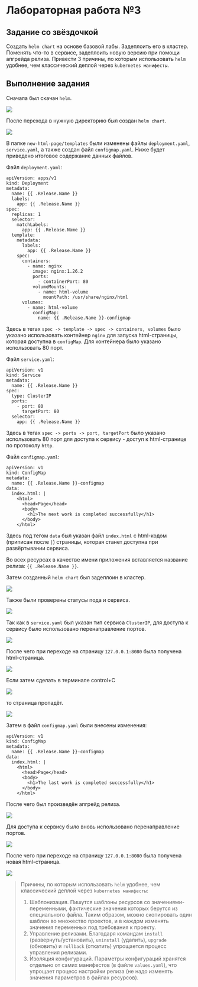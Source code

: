 # Лабораторная работа №3

## Задание со звёздочкой

Создать `helm chart` на основе базовой лабы. Задеплоить его в кластер. Поменять что-то в сервисе, задеплоить новую версию при помощи апгрейда релиза. 
Привести 3 причины, по которым использовать `helm` удобнее, чем классический деплой через `kubernetes манифесты`.

## Выполнение задания

Сначала был скачан `helm`. 

![](screenshots/img1.png)

После перехода в нужную директорию был создан `helm chart`. 

![](screenshots/img2.png)

В папке `new-html-page/templates` были изменены файлы `deployment.yaml`, `service.yaml`, а также создан файл `configmap.yaml`. Ниже будет приведено итоговое содержание данных файлов.

Файл `deployment.yaml`:

```
apiVersion: apps/v1
kind: Deployment
metadata:
  name: {{ .Release.Name }}
  labels:
    app: {{ .Release.Name }}
spec:
  replicas: 1
  selector:
    matchLabels:
      app: {{ .Release.Name }}
  template:
    metadata:
      labels:
        app: {{ .Release.Name }}
    spec:
      containers:
        - name: nginx
          image: nginx:1.26.2
          ports:
            - containerPort: 80
          volumeMounts:
            - name: html-volume
              mountPath: /usr/share/nginx/html
      volumes:
        - name: html-volume
          configMap:
            name: {{ .Release.Name }}-configmap
```

Здесь в тегах `spec -> template -> spec -> containers, volumes` было указано использовать контейнер `nginx` для запуска html-страницы, которая доступна в `configMap`. Для контейнера было указано использовать 80 порт. 

Файл `service.yaml`:

```
apiVersion: v1
kind: Service
metadata:
  name: {{ .Release.Name }}
spec:
  type: ClusterIP
  ports:
    - port: 80
      targetPort: 80
  selector:
    app: {{ .Release.Name }}
```

Здесь в тегах `spec -> ports -> port, targetPort` было указано использовать 80 порт для доступа к сервису - доступ к html-странице по протоколу `http`.

Файл `configmap.yaml`:

```
apiVersion: v1
kind: ConfigMap
metadata:
  name: {{ .Release.Name }}-configmap
data:
  index.html: |
    <html>
      <head>Page</head>
      <body>
        <h1>The next work is completed successfully</h1>
      </body>
    </html>
```

Здесь под тегом `data` был указан файл `index.html` с html-кодом (приписан после `|`) страницы, которая станет доступна при развёртывании сервиса. 

Во всех ресурсах в качестве имени приложения вставляется название релиза: `{{ .Release.Name }}`.

Затем созданный `helm chart` был задеплоин в кластер.

![](screenshots/img3.png)

Также были проверены статусы пода и сервиса.

![](screenshots/img4.png)

Так как в `service.yaml` был указан тип сервиса `ClusterIP`, для доступа к сервису было использовано перенаправление портов.

![](screenshots/img5.png)

После чего при переходе на страницу `127.0.0.1:8080` была получена html-страница.

![](screenshots/img6.png)

Если затем сделать в терминале control+C

![](screenshots/img7.png)

то страница пропадёт.

![](screenshots/img8.png)

Затем в файл `configmap.yaml` были внесены изменения:

```
apiVersion: v1
kind: ConfigMap
metadata:
  name: {{ .Release.Name }}-configmap
data:
  index.html: |
    <html>
      <head>Page</head>
      <body>
        <h1>The last work is completed successfully</h1>
      </body>
    </html>
```

После чего был произведён апгрейд релиза.

![](screenshots/img9.png)

Для доступа к сервису было вновь использовано перенаправление портов.

![](screenshots/img10.png)

После чего при переходе на страницу `127.0.0.1:8080` была получена новая html-страница.

![](screenshots/img11.png)

> Причины, по которым использовать `helm` удобнее, чем классический деплой через `kubernetes манифесты`:
>
> 1. Шаблонизация. Пишутся шаблоны ресурсов со значениями-переменными, фактические значения которых берутся из специального файла. Таким образом, можно скопировать один шаблон во множество проектов, и в каждом изменять значения переменных под требования к проекту. 
> 2. Управление релизами. Благодаря командам `install` (развернуть/установить), `uninstall` (удалить), `upgrade` (обновить) и `rollback` (откатить) упрощается процесс управления релизами. 
> 3. Изоляция конфигураций. Параметры конфигураций хранятся отдельно от самих манифестов (в файле `values.yaml`), что упрощает процесс настройки релиза (не надо изменять значения параметров в файлах ресурсов). 

